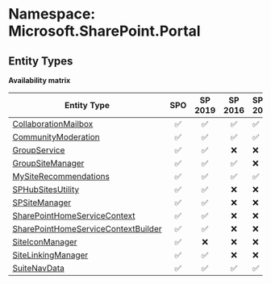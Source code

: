 # Namespace: Microsoft.SharePoint.Portal

## Entity Types

**Availability matrix**

Entity Type | SPO | SP 2019 | SP 2016 | SP 2013
----------|:---:|:-------:|:-------:|:-------
[CollaborationMailbox](./EntityTypes/CollaborationMailbox.md) | ✅ | ✅ | ✅ | ✅
[CommunityModeration](./EntityTypes/CommunityModeration.md) | ✅ | ✅ | ✅ | ✅
[GroupService](./EntityTypes/GroupService.md) | ✅ | ✅ | ❌ | ❌
[GroupSiteManager](./EntityTypes/GroupSiteManager.md) | ✅ | ✅ | ✅ | ❌
[MySiteRecommendations](./EntityTypes/MySiteRecommendations.md) | ✅ | ✅ | ✅ | ✅
[SPHubSitesUtility](./EntityTypes/SPHubSitesUtility.md) | ✅ | ✅ | ❌ | ❌
[SPSiteManager](./EntityTypes/SPSiteManager.md) | ✅ | ✅ | ❌ | ❌
[SharePointHomeServiceContext](./EntityTypes/SharePointHomeServiceContext.md) | ✅ | ✅ | ❌ | ❌
[SharePointHomeServiceContextBuilder](./EntityTypes/SharePointHomeServiceContextBuilder.md) | ✅ | ✅ | ❌ | ❌
[SiteIconManager](./EntityTypes/SiteIconManager.md) | ✅ | ❌ | ❌ | ❌
[SiteLinkingManager](./EntityTypes/SiteLinkingManager.md) | ✅ | ✅ | ❌ | ❌
[SuiteNavData](./EntityTypes/SuiteNavData.md) | ✅ | ✅ | ✅ | ✅

